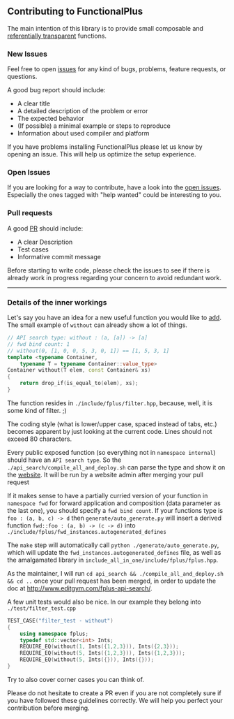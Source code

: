 ## Contributing to FunctionalPlus

The main intention of this library is to provide small composable and [referentially transparent](https://en.wikipedia.org/wiki/Referential_transparency) functions.


### New Issues

Feel free to open [issues](https://github.com/Dobiasd/FunctionalPlus/issues) for any kind of bugs, problems, feature requests, or questions.

A good bug report should include:

- A clear title
- A detailed description of the problem or error
- The expected behavior
- (If possible) a minimal example or steps to reproduce
- Information about used compiler and platform

If you have problems installing FunctionalPlus please let us know by opening an issue. This will help us optimize the setup experience.


### Open Issues

If you are looking for a way to contribute, have a look into the [open issues](https://github.com/Dobiasd/FunctionalPlus/issues). Especially the ones tagged with "help wanted" could be interesting to you.


### Pull requests

A good [PR](https://github.com/Dobiasd/FunctionalPlus/pulls) should include:

- A clear Description
- Test cases
- Informative commit message

Before starting to write code, please check the issues to see if there is already work in progress regarding your concern to avoid redundant work.

------------------------

### Details of the inner workings

Let's say you have an idea for a new useful function you would like to [add](https://github.com/Dobiasd/FunctionalPlus/pulls).
The small example of `without` can already show a lot of things.

```c++
// API search type: without : (a, [a]) -> [a]
// fwd bind count: 1
// without(0, [1, 0, 0, 5, 3, 0, 1]) == [1, 5, 3, 1]
template <typename Container,
    typename T = typename Container::value_type>
Container without(T elem, const Container& xs)
{
    return drop_if(is_equal_to(elem), xs);
}
```

The function resides in `./include/fplus/filter.hpp`, because, well, it is some kind of filter. ;)

The coding style (what is lower/upper case, spaced instead of tabs, etc.) becomes apparent by just looking at the current code. Lines should not exceed 80 characters.

Every public exposed function (so everything not in `namespace internal`) should have an `API search type`. So the `./api_search/compile_all_and_deploy.sh` can parse the type and show it on the [website](http://www.editgym.com/fplus-api-search/). It will be run by a website admin after merging your pull request

If it makes sense to have a partially curried version of your function in `namespace fwd` for forward application and composition (data parameter as the last one), you should specify a `fwd bind count`. If your functions type is `foo : (a, b, c) -> d` then `generate/auto_generate.py` will insert a derived function `fwd::foo : (a, b) -> (c -> d)` into `./include/fplus/fwd_instances.autogenerated_defines` 

The `make` step will automatically call `python ./generate/auto_generate.py`, which will update the `fwd_instances.autogenerated_defines` file, as well as the amalgamated library in `include_all_in_one/include/fplus/fplus.hpp`.

As the maintainer, I will run `cd api_search && ./compile_all_and_deploy.sh && cd ..` once your pull request has been merged, in order to update the doc at http://www.editgym.com/fplus-api-search/.


A few unit tests would also be nice. In our example they belong into `./test/filter_test.cpp`

```c++
TEST_CASE("filter_test - without")
{
    using namespace fplus;
    typedef std::vector<int> Ints;
    REQUIRE_EQ(without(1, Ints({1,2,3})), Ints({2,3}));
    REQUIRE_EQ(without(5, Ints({1,2,3})), Ints({1,2,3}));
    REQUIRE_EQ(without(5, Ints({})), Ints({}));
}
```

Try to also cover corner cases you can think of.

Please do not hesitate to create a PR even if you are not completely sure if you have followed these guidelines correctly. We will help you perfect your contribution before merging.
